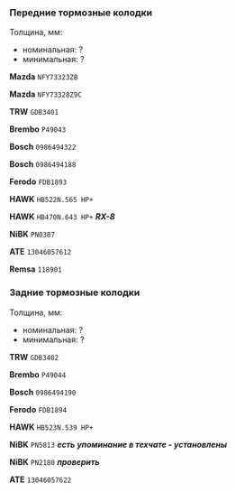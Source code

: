 ### Передние тормозные колодки

Толщина, мм:

- номинальная: ?
- минимальная: ?

__Mazda__ `NFY73323ZB`

__Mazda__ `NFY73328Z9C`

__TRW__ `GDB3401`

__Brembo__ `P49043`

__Bosch__ `0986494322`

__Bosch__ `0986494188`

__Ferodo__ `FDB1893`

__HAWK__ `HB522N.565 HP+`

__HAWK__ `HB470N.643 HP+` ***RX-8***

__NiBK__ `PN0387`

__ATE__ `13046057612`

__Remsa__ `118901`

### Задние тормозные колодки

Толщина, мм:

- номинальная: ?
- минимальная: ?

__TRW__ `GDB3402`

__Brembo__ `P49044`

__Bosch__ `0986494190`

__Ferodo__ `FDB1894`

__HAWK__ `HB523N.539 HP+`

__NiBK__ `PN5813` ***есть упоминание в техчате - установлены***

__NiBK__ `PN2180` ***проверить***

__ATE__ `13046057622`